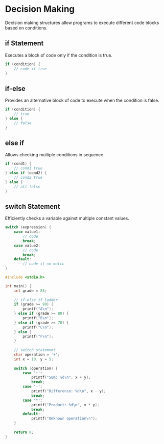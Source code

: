 # Decision Making

Decision making structures allow programs to execute different code blocks based on conditions.


## if Statement

Executes a block of code only if the condition is true.

```c
if (condition) {
    // code if true
}

```

## if-else

Provides an alternative block of code to execute when the condition is false.

```c
if (condition) {
    // true
} else {
    // false
}

```

## else if

Allows checking multiple conditions in sequence.


```c
if (cond1) {
    // cond1 true
} else if (cond2) {
    // cond2 true
} else {
    // all false
}
```
## switch Statement

Efficiently checks a variable against multiple constant values.

```c
switch (expression) {
    case value1:
        // code
        break;
    case value2:
        // code
        break;
    default:
        // code if no match
}
```

```c
#include <stdio.h>

int main() {
    int grade = 85;
    
    // if-else if ladder
    if (grade >= 90) {
        printf("A\n");
    } else if (grade >= 80) {
        printf("B\n");
    } else if (grade >= 70) {
        printf("C\n");
    } else {
        printf("F\n");
    }
    
    // switch statement
    char operation = '+';
    int x = 10, y = 5;
    
    switch (operation) {
        case '+':
            printf("Sum: %d\n", x + y);
            break;
        case '-':
            printf("Difference: %d\n", x - y);
            break;
        case '*':
            printf("Product: %d\n", x * y);
            break;
        default:
            printf("Unknown operation\n");
    }
    
    return 0;
}